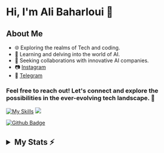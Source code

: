 # Hi, I'm **Ali Baharloui** 👋

## About Me

- 🌐 Exploring the realms of Tech and coding.
- 🤖 Learning and delving into the world of AI.
- 🚀 Seeking collaborations with innovative AI companies.
- 📷 [Instagram](https://instagram.com/alibhrloui?utm_source=qr&igshid=MzNlNGNkZWQ4Mg%3D%3D)
- 💬 [Telegram](https://t.me/AliBhrLoui)
  
### Feel free to reach out! Let's connect and explore the possibilities in the ever-evolving tech landscape. 🚀
[![My Skills](https://skillicons.dev/icons?i=github,git,python,javascript,html,css,flask,tensorflow,pytorch,anaconda,opencv,bash,pycharm,clion,vscode,visualstudio,linux,windows,regex,unity&theme=dark&perline=12)](https://skillicons.dev)
![](https://hit.yhype.me/github/profile?user_id=108932477)

[![Github Badge](https://img.shields.io/badge/-Github-232323?style=flat-square&logo=Github&logoColor=white&link=https://space.bilibili.com/7708412)](https://github.com/alibhrloui)


<h2><details>
  <summary>My Stats ⚡</summary>
  
  <img src="https://github-profile-summary-cards.vercel.app/api/cards/profile-details?username=alibhrloui&theme=tokyonight" alt=""/>
  
  ![Ali's GitHub stats](https://github-readme-stats.vercel.app/api?username=alibhrloui\&theme=tokyonight&include_all_commits=false)
  
  [![Top Langs](https://github-readme-stats.vercel.app/api/top-langs/?username=alibhrloui&layout=donut&theme=tokyonight)](https://github.com/anuraghazra/github-readme-stats)
  
  
  #### My main repositories:
  
  [![Recyclevision](https://github-readme-stats.vercel.app/api/pin/?username=alibhrloui&repo=Recyclevision&theme=tokyonight)](https://github.com/alibhrloui/Recyclevision)
  [![AI-Chatbot](https://github-readme-stats.vercel.app/api/pin/?username=alibhrloui&repo=AI-Chatbot&theme=tokyonight)](https://github.com/alibhrloui/AI-Chatbot)
  
  [![Garbage-Classification](https://github-readme-stats.vercel.app/api/pin/?username=alibhrloui&repo=Garbage-Classification&theme=tokyonight)](https://github.com/alibhrloui/Garbage-Classification)
  [![PyTorch-Image-Classification](https://github-readme-stats.vercel.app/api/pin/?username=alibhrloui&repo=PyTorch-Image-Classification&theme=tokyonight)](https://github.com/alibhrloui/PyTorch-Image-Classification)
  
  <a href="#"><img width=100% src="https://capsule-render.vercel.app/api?type=waving&color=5f59d4&height=180&section=footer"/></a>
  
</details></h2>
